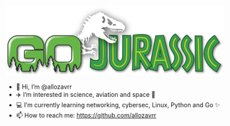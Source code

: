 ![alt text](https://github.com/allozavrr/Screenshots/blob/main/Go%2BJurrasic%2BLogo%2BFINAL.png "logo")

- 👋 Hi, I’m @allozavrr
- ✈️ I’m interested in science, aviation and space 🚀
- 💻 I’m currently learning networking, cybersec, Linux, Python and Go ✨ 
- 📫 How to reach me: https://github.com/allozavrr


